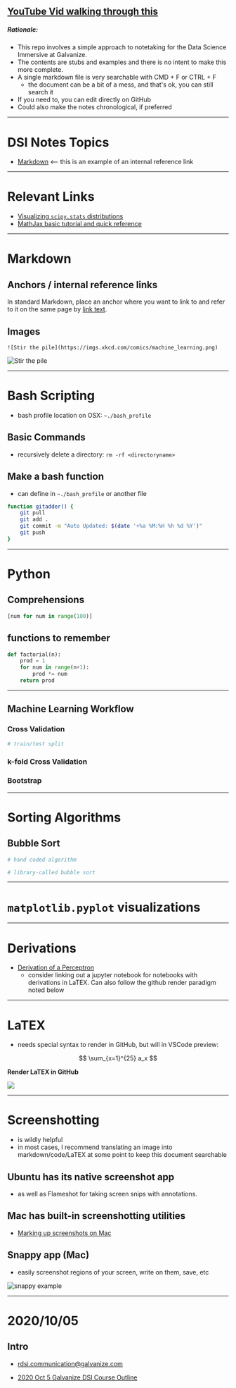 ## [YouTube Vid walking through this](https://youtu.be/W5kZjp2uh8M?t=4722)

##### Rationale: 
* This repo involves a simple approach to notetaking for the Data Science Immersive at Galvanize.
* The contents are stubs and examples and there is no intent to make this more complete.
* A single markdown file is very searchable with CMD + F or CTRL + F
    * the document can be a bit of a mess, and that's ok, you can still search it
* If you need to, you can edit directly on GitHub
* Could also make the notes chronological, if preferred


----------------------


# DSI Notes Topics
* [Markdown](#markdown) <-- this is an example of an internal reference link


----------------------


# Relevant Links
* [Visualizing `scipy.stats` distributions](https://stackoverflow.com/questions/37559470/what-do-all-the-distributions-available-in-scipy-stats-look-like)
* [MathJax basic tutorial and quick reference](https://math.meta.stackexchange.com/questions/5020/mathjax-basic-tutorial-and-quick-reference)


------------------------------
# <a name="markdown">Markdown</a>

## Anchors / internal reference links
In standard Markdown, place an anchor <a name="markdown"></a> where you want to link to and refer to it on the same page by [link text](#abcd).


## Images

```
![Stir the pile](https://imgs.xkcd.com/comics/machine_learning.png)
```

![Stir the pile](https://imgs.xkcd.com/comics/machine_learning.png)


------------------------------
# Bash Scripting
* bash profile location on OSX: `~./bash_profile`

## Basic Commands
* recursively delete a directory: `rm -rf <directoryname>`

## Make a bash function
* can define in `~./bash_profile` or another file

```bash
function gitadder() {
    git pull
    git add .
    git commit -m "Auto Updated: $(date '+%a %M:%H %h %d %Y')"
    git push    
}
```


----------------------
# Python 

## Comprehensions

```python
[num for num in range(100)]
```

## functions to remember

```python
def factorial(n):
    prod = 1
    for num in range(n+1):
        prod *= num
    return prod
```


-------------------
## Machine Learning Workflow

### Cross Validation
```python
# train/test split
```

### k-fold Cross Validation


### Bootstrap


------------------
# Sorting Algorithms

## Bubble Sort

```python
# hand coded algorithm
```

```python
# library-called bubble sort
```

----------------------------

# `matplotlib.pyplot` visualizations


----------------------------
# Derivations
* [Derivation of a Perceptron](https://github.com/clownfragment/delme_Master_DSI_Notes/blob/master/notebooks/derivation_of_a_perceptron.ipynb)
    * consider linking out a jupyter notebook for notebooks with derivations in LaTEX. Can also follow the github render paradigm noted below

-------------------------
# LaTEX
* needs special syntax to render in GitHub, but will in VSCode preview:

$$
\sum_{x=1}^{25} a_x
$$

**Render LaTEX in GitHub**

![](images/render_latex_gh.png)

------------------------
# Screenshotting
* is wildly helpful
* in most cases, I recommend translating an image into markdown/code/LaTEX at some point to keep this document searchable

## Ubuntu has its native screenshot app
* as well as Flameshot for taking screen snips with annotations.

## Mac has built-in screenshotting utilities
* [Marking up screenshots on Mac](https://support.apple.com/guide/mac-help/mark-up-files-mchl1fd88863/10.15/mac/10.15)

## Snappy app (Mac)
* easily screenshot regions of your screen, write on them, save, etc

![snappy example](images/snappy_example.png)


<hr>


# 2020/10/05

## Intro

* rdsi.communication@galvanize.com

* [2020 Oct 5 Galvanize DSI Course Outline](https://github.com/GalvanizeDataScience/course-outline/tree/20-10-DS-RFT_RFT5)














